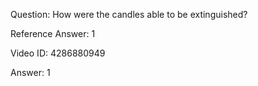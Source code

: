 Question: How were the candles able to be extinguished?

Reference Answer: 1

Video ID: 4286880949

Answer: 1

